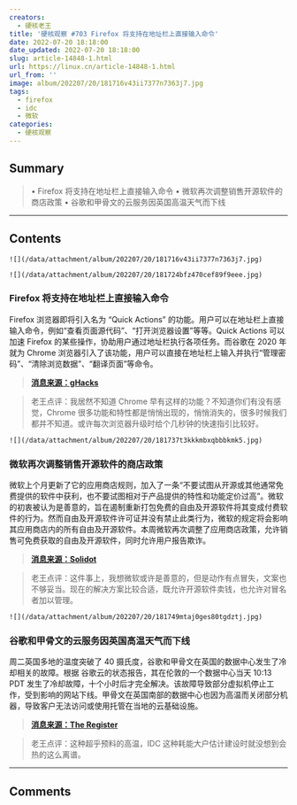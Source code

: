 ```yaml
---
creators:
  - 硬核老王
title: '硬核观察 #703 Firefox 将支持在地址栏上直接输入命令'
date: 2022-07-20 18:18:00
date_updated: 2022-07-20 18:18:00
slug: article-14848-1.html
url: https://linux.cn/article-14848-1.html
url_from: ''
image: album/202207/20/181716v43ii7377n7363j7.jpg
tags:
  - firefox
  - idc
  - 微软
categories:
  - 硬核观察
---
```


## Summary

> • Firefox 将支持在地址栏上直接输入命令 • 微软再次调整销售开源软件的商店政策 • 谷歌和甲骨文的云服务因英国高温天气而下线

***

<!-- more -->

## Contents

`![](/data/attachment/album/202207/20/181716v43ii7377n7363j7.jpg)`

`![](/data/attachment/album/202207/20/181724bfz470cef89f9eee.jpg)`

### Firefox 将支持在地址栏上直接输入命令

Firefox 浏览器即将引入名为 “Quick Actions” 的功能。用户可以在地址栏上直接输入命令，例如“查看页面源代码”、“打开浏览器设置”等等。Quick Actions 可以加速 Firefox 的某些操作，协助用户通过地址栏执行各项任务。而谷歌在 2020 年就为 Chrome 浏览器引入了该功能，用户可以直接在地址栏上输入并执行“管理密码”、“清除浏览数据”、“翻译页面”等命令。

> 
> **[消息来源：gHacks](https://www.ghacks.net/2022/07/19/mozilla-is-testing-quick-actions-in-firefoxs-address-bar/)**
> 
> 
> 

> 
> 老王点评：我居然不知道 Chrome 早有这样的功能？不知道你们有没有感觉，Chrome 很多功能和特性都是悄悄出现的，悄悄消失的，很多时候我们都并不知道。或许每次浏览器升级时给个几秒钟的快速指引比较好。
> 
> 
> 

`![](/data/attachment/album/202207/20/181737t3kkkmbxqbbbkmk5.jpg)`

### 微软再次调整销售开源软件的商店政策

微软上个月更新了它的应用商店规则，加入了一条“不要试图从开源或其他通常免费提供的软件中获利，也不要试图相对于产品提供的特性和功能定价过高”。微软的初衷被认为是善意的，旨在遏制重新打包免费的自由及开源软件将其变成付费软件的行为。然而自由及开源软件许可证并没有禁止此类行为，微软的规定将会影响其应用商店内的所有自由及开源软件。本周微软再次调整了应用商店政策，允许销售可免费获取的自由及开源软件，同时允许用户报告欺诈。

> 
> **[消息来源：Solidot](https://www.solidot.org/story?sid=72193)**
> 
> 
> 

> 
> 老王点评：这件事上，我想微软或许是善意的，但是动作有点冒失，文案也不够妥当。现在的解决方案比较合适，既允许开源软件卖钱，也允许对冒名者加以管理。
> 
> 
> 

`![](/data/attachment/album/202207/20/181749mtaj0ges80tgdztj.jpg)`

### 谷歌和甲骨文的云服务因英国高温天气而下线

周二英国多地的温度突破了 40 摄氏度，谷歌和甲骨文在英国的数据中心发生了冷却相关的故障。根据 谷歌云的状态报告，其在伦敦的一个数据中心当天 10:13 PDT 发生了冷却故障，十个小时后才完全解决。该故障导致部分虚拟机停止工作，受到影响的网站下线。甲骨文在英国南部的数据中心也因为高温而关闭部分机器，导致客户无法访问或使用托管在当地的云基础设施。

> 
> **[消息来源：The Register](https://www.theregister.com/2022/07/19/google_oracle_cloud/)**
> 
> 
> 

> 
> 老王点评：这种超乎预料的高温，IDC 这种耗能大户估计建设时就没想到会热的这么离谱。
> 
> 
>

***

## Comments
